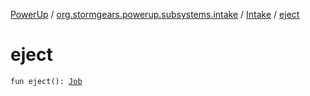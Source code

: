 [PowerUp](../../index.md) / [org.stormgears.powerup.subsystems.intake](../index.md) / [Intake](index.md) / [eject](./eject.md)

# eject

`fun eject(): `[`Job`](https://kotlin.github.io/kotlinx.coroutines/kotlinx-coroutines-core/kotlinx.coroutines.experimental/-job/index.html)